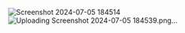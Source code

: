 ![Screenshot 2024-07-05 184514](https://github.com/webAnkit23/AquaChat/assets/152246497/cad8d311-56b8-4b1a-86de-8e9981a9edd1)
![Uploading Screenshot 2024-07-05 184539.png…]()

